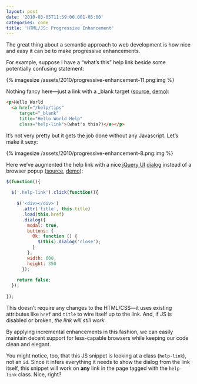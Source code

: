 ```yaml
---
layout: post
date: '2010-03-05T11:59:00.001-05:00'
categories: code
title: 'HTML/JS: Progressive Enhancement'
---
```



The great thing about a semantic approach to web development is how nice and easy it can be to make progressive enhancements.

For example, suppose I have a “what’s this” help link beside some potentially confusing statement:

{% imagesize /assets/2010/progressive-enhancement-11.png:img %}


Nothing fancy here—just a link with a _blank target ([source](http://jsbin.com/unuqo/3/edit), [demo](http://jsbin.com/unuqo/3)): 

```html
<p>Hello World 
  <a href="/help/tips"
     target="_blank" 
     title="Hello World Help"
     class="help-link">(what's this?)</a></p>
```
 
It’s not very pretty but it gets the job done without any Javascript. Let’s make it sexy:

{% imagesize /assets/2010/progressive-enhancement-8.png:img %}

Here we’ve augmented the help link with a nice [jQuery UI](http://jqueryui.com/home) [dialog](http://jqueryui.com/demos/dialog/) instead of a browser popup ([source](http://jsbin.com/unuqo/4/edit), [demo](http://jsbin.com/unuqo/4)):


```js
$(function(){
  
  $('.help-link').click(function(){
    
    $('<div></div>')
      .attr('title', this.title)
      .load(this.href)
      .dialog({
        modal: true,
        buttons: {
          Ok: function () {
            $(this).dialog('close');
          }
        },
        width: 600,
        height: 350    
      });
    
    return false;
  });
  
});​
```
 
This doesn’t require any changes to the HTML/CSS—it uses existing attributes like `href` and `title` to wire itself up to the link. And, if JS is disabled or broken, *the link will still work*. 

By applying incremental enhancements in this fashion, we can easily maintain decent support for less-capable browsers while keeping our code clean and elegant.

You might notice, too, that this JS snippet is looking at a class (`help-link`), not an `id`. Since it infers everything it needs to show the dialog from the link itself, this snippet will work on **any** link in the page tagged with the `help-link` class. Nice, right?